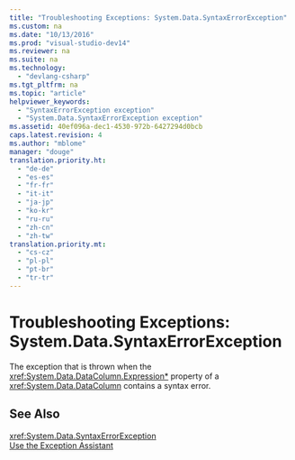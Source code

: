 ```yaml
---
title: "Troubleshooting Exceptions: System.Data.SyntaxErrorException"
ms.custom: na
ms.date: "10/13/2016"
ms.prod: "visual-studio-dev14"
ms.reviewer: na
ms.suite: na
ms.technology: 
  - "devlang-csharp"
ms.tgt_pltfrm: na
ms.topic: "article"
helpviewer_keywords: 
  - "SyntaxErrorException exception"
  - "System.Data.SyntaxErrorException exception"
ms.assetid: 40ef096a-dec1-4530-972b-6427294d0bcb
caps.latest.revision: 4
ms.author: "mblome"
manager: "douge"
translation.priority.ht: 
  - "de-de"
  - "es-es"
  - "fr-fr"
  - "it-it"
  - "ja-jp"
  - "ko-kr"
  - "ru-ru"
  - "zh-cn"
  - "zh-tw"
translation.priority.mt: 
  - "cs-cz"
  - "pl-pl"
  - "pt-br"
  - "tr-tr"
---
```

# Troubleshooting Exceptions: System.Data.SyntaxErrorException
The exception that is thrown when the <xref:System.Data.DataColumn.Expression*> property of a <xref:System.Data.DataColumn> contains a syntax error.  
  
## See Also  
 <xref:System.Data.SyntaxErrorException>   
 [Use the Exception Assistant](../Topic/How%20to:%20Use%20the%20Exception%20Assistant.md)